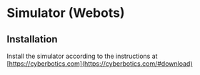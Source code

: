 # Simulator (Webots)
## Installation
Install the simulator according to the instructions at [https://cyberbotics.com](https://cyberbotics.com/#download)
